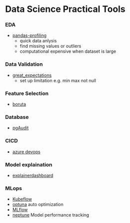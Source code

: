 # Data Science Practical Tools

### EDA
- [pandas-profiling](https://github.com/pandas-profiling/pandas-profiling)
  - quick data anlysis
  - find missing values or outliers
  - computational expensive when dataset is large

### Data Validation
- [great_expectations](https://github.com/great-expectations/great_expectations)
  - set up limitation e.g. min max not null

### Feature Selection
- [boruta](https://github.com/scikit-learn-contrib/boruta_py)


### Database
- [pgAudit](https://github.com/jinisaweaklearner/pgaudit)


### CICD
- [azure devops](https://azure.microsoft.com/en-au/services/devops/#overview)


### Model explaination
- [explainerdashboard](https://github.com/oegedijk/explainerdashboard)


### MLops
- [Kubeflow](https://www.kubeflow.org/docs/components/pipelines/introduction/)
- [optuna](https://optuna.org/) auto optimization
- [MLflow](https://mlflow.org/docs/latest/tracking.html)
- [neptune](https://neptune.ai/product) Model performance tracking
